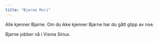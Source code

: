 ```yaml
---
title: "Bjarne Muri"
---
```


Alle kjenner Bjarne. Om du ikke kjenner Bjarne har du gått glipp av noe. 
    
Bjarne jobber nå i Visma Sirius.
